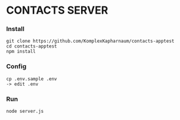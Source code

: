 # CONTACTS SERVER

### Install
```
git clone https://github.com/KomplexKapharnaum/contacts-apptest
cd contacts-apptest
npm install 
```

### Config
```
cp .env.sample .env
-> edit .env

```

### Run
```
node server.js
```



 
 
 
